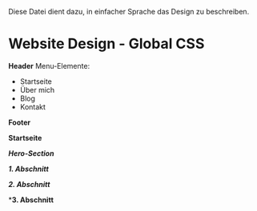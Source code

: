 Diese Datei dient dazu, in einfacher Sprache das Design zu beschreiben.

# Website Design - Global CSS
**Header**
Menu-Elemente:
- Startseite
- Über mich
- Blog
- Kontakt




**Footer**




**Startseite**
 
***Hero-Section***

***1. Abschnitt***

***2. Abschnitt***

***3. Abschnitt**
